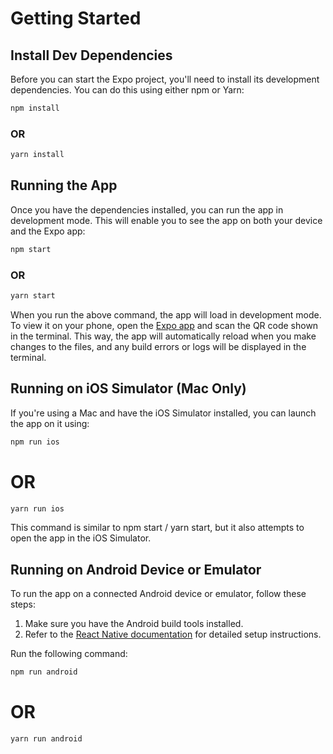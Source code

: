 # Getting Started

## Install Dev Dependencies
Before you can start the Expo project, you'll need to install its development dependencies. You can do this using either npm or Yarn:

```sh
npm install
```
### OR
```sh
yarn install
```

## Running the App
Once you have the dependencies installed, you can run the app in development mode. This will enable you to see the app on both your device and the Expo app:

```sh
npm start
```
### OR
```sh
yarn start
```
When you run the above command, the app will load in development mode. To view it on your phone, open the [Expo app](https://expo.io) and scan the QR code shown in the terminal. This way, the app will automatically reload when you make changes to the files, and any build errors or logs will be displayed in the terminal.


## Running on iOS Simulator (Mac Only)
If you're using a Mac and have the iOS Simulator installed, you can launch the app on it using:

```sh
npm run ios
```
# OR
```sh
yarn run ios
```
This command is similar to npm start / yarn start, but it also attempts to open the app in the iOS Simulator.

## Running on Android Device or Emulator
To run the app on a connected Android device or emulator, follow these steps:
1. Make sure you have the Android build tools installed. 
2. Refer to the [React Native documentation](https://facebook.github.io/react-native/docs/getting-started.html) for detailed setup instructions.

Run the following command:
```sh
npm run android
```
# OR
```sh
yarn run android
```

